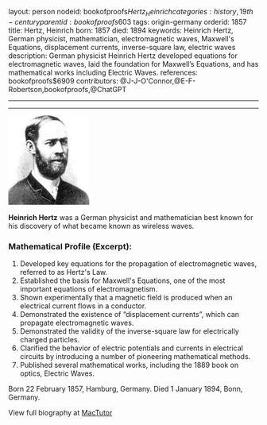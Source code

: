 layout: person
nodeid: bookofproofs$Hertz_Heinrich
categories: history,19th-century
parentid: bookofproofs$603
tags: origin-germany
orderid: 1857
title: Hertz, Heinrich
born: 1857
died: 1894
keywords: Heinrich Hertz, German physicist, mathematician, electromagnetic waves, Maxwell's Equations, displacement currents, inverse-square law, electric waves
description: German physicist Heinrich Hertz developed equations for electromagnetic waves, laid the foundation for Maxwell’s Equations, and has mathematical works including Electric Waves.
references: bookofproofs$6909
contributors: @J-J-O'Connor,@E-F-Robertson,bookofproofs,@ChatGPT

---



---

![Hertz_Heinrich.jpg](https://github.com/bookofproofs/bookofproofs.github.io/blob/main/_sources/_assets/images/portraits/Hertz_Heinrich.jpg?raw=true)

**Heinrich Hertz** was a German physicist and mathematician best known for his discovery of what became known as wireless waves.

### Mathematical Profile (Excerpt):
1. Developed key equations for the propagation of electromagnetic waves, referred to as Hertz's Law.
2. Established the basis for Maxwell's Equations, one of the most important equations of electromagnetism.
3. Shown experimentally that a magnetic field is produced when an electrical current flows in a conductor.
4. Demonstrated the existence of “displacement currents”, which can propagate electromagnetic waves.
5. Demonstrated the validity of the inverse-square law for electrically charged particles.
6. Clarified the behavior of electric potentials and currents in electrical circuits by introducing a number of pioneering mathematical methods.
7. Published several mathematical works, including the 1889 book on optics, Electric Waves.

Born 22 February 1857, Hamburg, Germany. Died 1 January 1894, Bonn, Germany.

View full biography at [MacTutor](https://mathshistory.st-andrews.ac.uk/Biographies/Hertz_Heinrich/)
